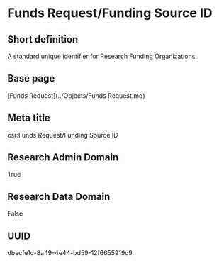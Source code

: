 # Funds Request/Funding Source ID
## Short definition
A standard unique identifier for Research Funding Organizations.
## Base page
[Funds Request](../Objects/Funds Request.md)
## Meta title
csr:Funds Request/Funding Source ID
## Research Admin Domain
True
## Research Data Domain
False
## UUID
dbecfe1c-8a49-4e44-bd59-12f6655919c9
